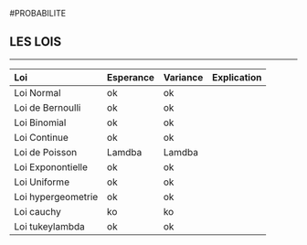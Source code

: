 #PROBABILITE

## LES LOIS
----------------
|Loi  | Esperance   | Variance| Explication|
|:----|------------|----------|-----------:|
|Loi Normal| ok | ok ||
|Loi de Bernoulli| ok | ok ||
|Loi Binomial| ok | ok ||
|Loi Continue| ok | ok ||
|Loi de Poisson| Lamdba| Lamdba||
|Loi Exponontielle| ok | ok||
|Loi Uniforme| ok | ok ||
|Loi hypergeometrie| ok | ok ||
|Loi cauchy| ko | ko ||
|Loi tukeylambda| ok | ok ||
